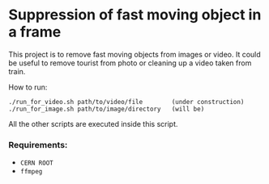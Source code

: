 # Suppression of fast moving object in a frame
This project is to remove fast moving objects from images or video. It could be useful to remove tourist from photo or cleaning up a video taken from train.

How to run:
```
./run_for_video.sh path/to/video/file        (under construction)
./run_for_image.sh path/to/image/directory   (will be)
```
All the other scripts are executed inside this script.

### Requirements:
- `CERN ROOT`
- `ffmpeg`
